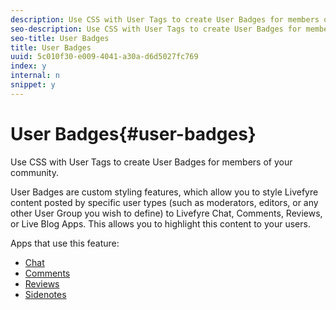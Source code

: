 ```yaml
---
description: Use CSS with User Tags to create User Badges for members of your community.
seo-description: Use CSS with User Tags to create User Badges for members of your community.
seo-title: User Badges
title: User Badges
uuid: 5c010f30-e009-4041-a30a-d6d5027fc769
index: y
internal: n
snippet: y
---
```


# User Badges{#user-badges}

Use CSS with User Tags to create User Badges for members of your community.

User Badges are custom styling features, which allow you to style Livefyre content posted by specific user types (such as moderators, editors, or any other User Group you wish to define) to Livefyre Chat, Comments, Reviews, or Live Blog Apps. This allows you to highlight this content to your users.

Apps that use this feature:

* [Chat](../c-chat-app/c-chat-app.md#c_chat_app)
* [Comments](c_comments_app.md#c_comments_app)
* [Reviews](../c-reviews-app/c-reviews-app.md#c_reviews_app)
* [Sidenotes](../c-sidenotes-app/c-sidenotes-app.md#c_sidenotes_app)

